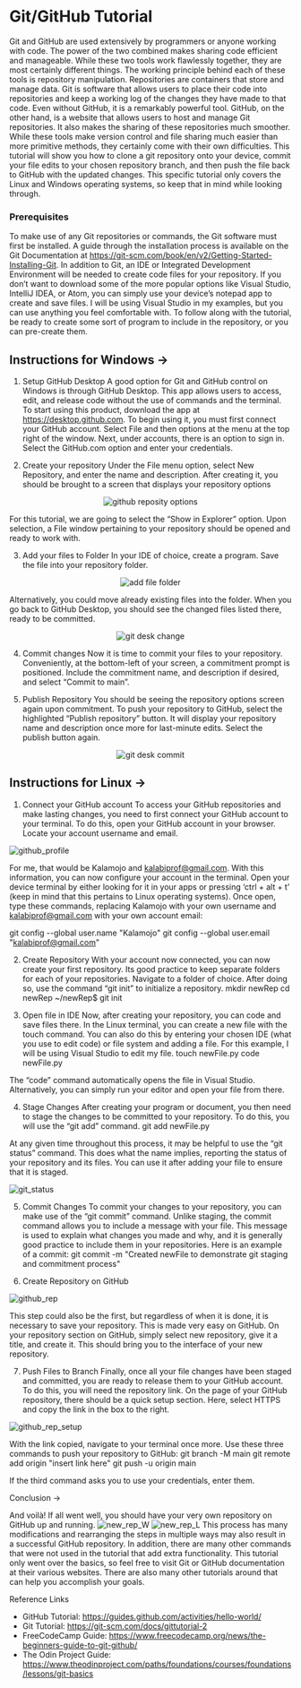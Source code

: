# Git/GitHub Tutorial

Git and GitHub are used extensively by programmers or anyone working with code. The power of the two combined makes sharing code efficient and manageable. While these two tools work flawlessly together, they are most certainly different things. 
	The working principle behind each of these tools is repository manipulation. Repositories are containers that store and manage data. Git is software that allows users to place their code into repositories and keep a working log of the changes they have made to that code. Even without GitHub, it is a remarkably powerful tool. GitHub, on the other hand, is a website that allows users to host and manage Git repositories. It also makes the sharing of these repositories much smoother.
While these tools make version control and file sharing much easier than more primitive methods, they certainly come with their own difficulties. This tutorial will show you how to clone a git repository onto your device, commit your file edits to your chosen repository branch, and then push the file back to GitHub with the updated changes. This specific tutorial only covers the Linux and Windows operating systems, so keep that in mind while looking through.

### Prerequisites
To make use of any Git repositories or commands, the Git software must first be installed. A guide through the installation process is available on the Git Documentation at https://git-scm.com/book/en/v2/Getting-Started-Installing-Git. 
In addition to Git, an IDE or Integrated Development Environment will be needed to create code files for your repository. If you don’t want to download some of the more popular options like Visual Studio, IntelliJ IDEA, or Atom, you can simply use your device’s notepad app to create and save files. I will be using Visual Studio in my examples, but you can use anything you feel comfortable with. To follow along with the tutorial, be ready to create some sort of program to include in the repository, or you can pre-create them.





## Instructions for Windows					->

1.	Setup GitHub Desktop
A good option for Git and GitHub control on Windows is through GitHub Desktop. This app allows users to access, edit, and release code without the use of commands and the terminal. To start using this product, download the app at https://desktop.github.com. To begin using it, you must first connect your GitHub account. Select File and then options at the menu at the top right of the window. Next, under accounts, there is an option to sign in. Select the GitHub.com option and enter your credentials.


2.	Create your repository
Under the File menu option, select New Repository, and enter the name and description. After creating it, you should be brought to a screen that displays your repository options

<p align="center"><img src="https://user-images.githubusercontent.com/64047609/143937929-8803cc8f-d320-4e03-a7e5-e976f00fd3c8.png" alt="github reposity options"></p>

For this tutorial, we are going to select the “Show in Explorer” option. Upon selection, a File window pertaining to your repository should be opened and ready to work with.


3.	Add your files to Folder
In your IDE of choice, create a program. Save the file into your repository folder.

<p align="center"><img src="https://user-images.githubusercontent.com/64047609/143938171-61bd0e22-d17b-435b-88e1-55e1da215430" alt="add file folder"></p>

Alternatively, you could move already existing files into the folder. When you go back to GitHub Desktop, you should see the changed files listed there, ready to be committed. 

<p align="center"><img src="https://user-images.githubusercontent.com/64047609/143938245-37b5985c-31b6-40f9-bb2d-b4bad9895eca.png" alt="git desk change"></p>


4.	Commit changes
Now it is time to commit your files to your repository. Conveniently, at the bottom-left of your screen, a commitment prompt is positioned. Include the commitment name, and description if desired, and select “Commit to main”.


5.	Publish Repository
You should be seeing the repository options screen again upon commitment. To push your repository to GitHub, select the highlighted “Publish repository” button. It will display your repository name and description once more for last-minute edits. Select the publish button again.

<p align="center"><img src="https://user-images.githubusercontent.com/64047609/143938324-ccbb6e72-e528-40a8-b5d9-eff23bf98c97.png" alt="git desk commit"></p>








## Instructions for Linux 						->

1.	Connect your GitHub account
To access your GitHub repositories and make lasting changes, you need to first connect your GitHub account to your terminal. To do this, open your GitHub account in your browser. Locate your account username and email.

![github_profile](https://user-images.githubusercontent.com/64047609/143938590-52f03efc-07b2-4227-bd7e-2c89c4110d1d.png)

For me, that would be Kalamojo and kalabiprof@gmail.com. With this information, you can now configure your account in the terminal. Open your device terminal by either looking for it in your apps or pressing ‘ctrl + alt + t’ (keep in mind that this pertains to Linux operating systems). Once open, type these commands, replacing Kalamojo with your own username and kalabiprof@gmail.com with your own account email:

git config --global user.name "Kalamojo"
git config --global user.email "kalabiprof@gmail.com"


2.	Create Repository 
With your account now connected, you can now create your first repository. Its good practice to keep separate folders for each of your repositories. Navigate to a folder of choice. After doing so, use the command “git init” to initialize a repository.
mkdir newRep
cd newRep
~/newRep$ git init


3.	Open file in IDE
Now, after creating your repository, you can code and save files there. In the Linux terminal, you can create a new file with the touch command. You can also do this by entering your chosen IDE (what you use to edit code) or file system and adding a file. For this example, I will be using Visual Studio to edit my file.
touch newFile.py
code newFile.py

The “code” command automatically opens the file in Visual Studio. Alternatively, you can simply run your editor and open your file from there.


4.	Stage Changes
After creating your program or document, you then need to stage the changes to be committed to your repository. To do this, you will use the “git add” command.
git add newFile.py

At any given time throughout this process, it may be helpful to use the “git status” command. This does what the name implies, reporting the status of your repository and its files. You can use it after adding your file to ensure that it is staged.

![git_status](https://user-images.githubusercontent.com/64047609/143938676-b80e2594-dc2d-404b-a1c9-ba9a154de142.png)


5.	Commit Changes
To commit your changes to your repository, you can make use of the “git commit” command. Unlike staging, the commit command allows you to include a message with your file. This message is used to explain what changes you made and why, and it is generally good practice to include them in your repositories. Here is an example of a commit:
git commit -m "Created newFile to demonstrate git staging and commitment process"

6.	Create Repository on GitHub

![github_rep](https://user-images.githubusercontent.com/64047609/143938726-8f3893bf-66af-4473-a3c7-ef461cc61375.png)

This step could also be the first, but regardless of when it is done, it is necessary to save your repository. This is made very easy on GitHub. On your repository section on GitHub, simply select new repository, give it a title, and create it. This should bring you to the interface of your new repository.


7.	Push Files to Branch
Finally, once all your file changes have been staged and committed, you are ready to release them to your GitHub account. To do this, you will need the repository link. On the page of your GitHub repository, there should be a quick setup section. Here, select HTTPS and copy the link in the box to the right.

![github_rep_setup](https://user-images.githubusercontent.com/64047609/143938781-0c909a87-7912-4531-89d7-2b0ab7e70d41.png)

With the link copied, navigate to your terminal once more. Use these three commands to push your repository to GitHub:
git branch -M main
git remote add origin "insert link here"
git push -u origin main
	
If the third command asks you to use your credentials, enter them.










 Conclusion						->


And voilà! If all went well, you should have your very own repository on GitHub up and running. 
![new_rep_W](https://user-images.githubusercontent.com/64047609/143938859-53b184a6-a6b4-4f86-a5e4-43f5359e9db4.png)
![new_rep_L](https://user-images.githubusercontent.com/64047609/143938871-17d691ed-7bff-49da-8bce-4244a6508197.png)
This process has many modifications and rearranging the steps in multiple ways may also result in a successful GitHub repository. In addition, there are many other commands that were not used in the tutorial that add extra functionality. This tutorial only went over the basics, so feel free to visit Git or GitHub documentation at their various websites. There are also many other tutorials around that can help you accomplish your goals.

Reference Links

-	GitHub Tutorial: https://guides.github.com/activities/hello-world/
-	Git Tutorial: https://git-scm.com/docs/gittutorial-2
-	FreeCodeCamp Guide: https://www.freecodecamp.org/news/the-beginners-guide-to-git-github/
-	The Odin Project Guide: https://www.theodinproject.com/paths/foundations/courses/foundations/lessons/git-basics
